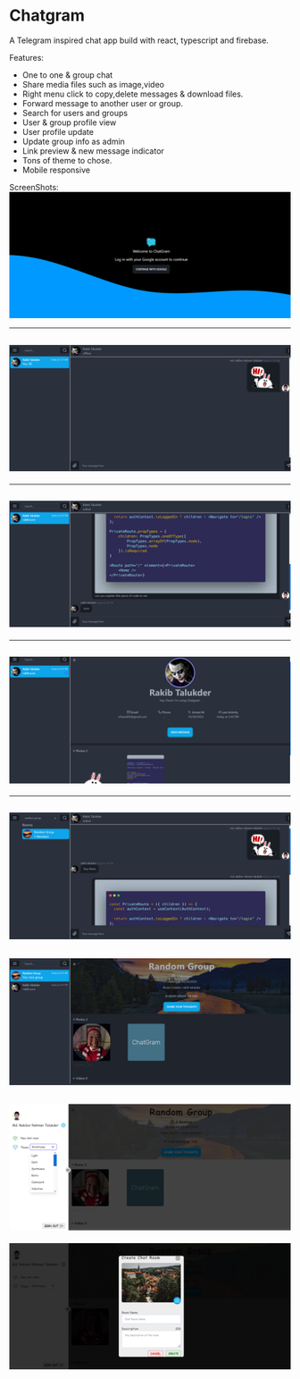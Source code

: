 # Chatgram

A Telegram inspired chat app build with react, typescript and firebase.

Features:

-   One to one & group chat
-   Share media files such as image,video
-   Right menu click to copy,delete messages & download files.
-   Forward message to another user or group.
-   Search for users and groups
-   User & group profile view
-   User profile update
-   Update group info as admin
-   Link preview & new message indicator
-   Tons of theme to chose.
-   Mobile responsive

ScreenShots:
![ss](./ss/1.png)

---

## ![ss](./ss/2.png)

---

## ![ss](./ss/3.png)

---

## ![ss](./ss/4.png)

---

## ![ss](./ss/5.png)

## ![ss](./ss/6.png)

## ![ss](./ss/7.png)

![ss](./ss/8.png)
